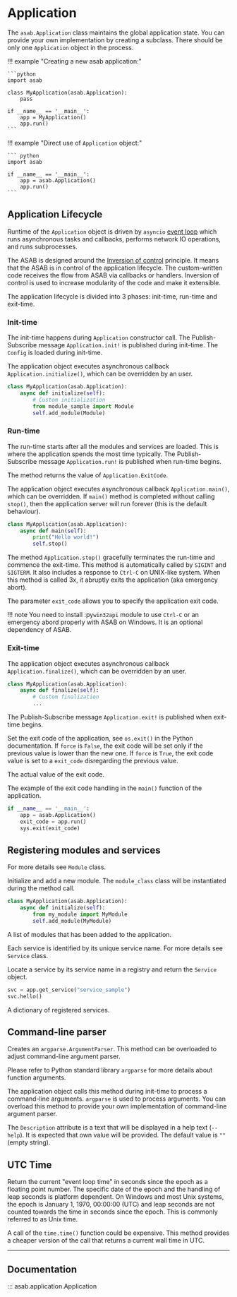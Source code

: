 # Application

The `asab.Application` class maintains the global application state. You can provide your own implementation by
creating a subclass. There should be only one `Application` object in the process.

!!! example "Creating a new asab application:"

    ```python
    import asab

    class MyApplication(asab.Application):
        pass

    if __name__ == '__main__':
        app = MyApplication()
        app.run()
    ```

!!! example "Direct use of `Application` object:"

    ``` python
    import asab

    if __name__ == '__main__':
        app = asab.Application()
        app.run()
    ```


## Application Lifecycle

Runtime of the `Application` object is driven by `asyncio` [event loop](https://docs.python.org/3/library/asyncio-eventloop.html) which runs asynchronous tasks and callbacks, performs network IO operations, and runs subprocesses.

The ASAB is designed around the [Inversion of
control](https://en.wikipedia.org/wiki/Inversion_of_control) principle.
It means that the ASAB is in control of the application lifecycle. The
custom-written code receives the flow from ASAB via callbacks or
handlers. Inversion of control is used to increase modularity of the
code and make it extensible.

The application lifecycle is divided into 3 phases: init-time, run-time
and exit-time.

### Init-time

The init-time happens during `Application` constructor call. 
The Publish-Subscribe message `Application.init!` is published during init-time.
The `Config` is loaded during init-time.

The application object executes asynchronous callback `Application.initialize()`, which can be overridden by an user.

``` python
class MyApplication(asab.Application):
    async def initialize(self):
        # Custom initialization
        from module_sample import Module
        self.add_module(Module)
```

### Run-time

The run-time starts after all the modules and services are loaded. This is where the application spends the most time typically.
The Publish-Subscribe message `Application.run!` is published when run-time begins.

The method returns the value of `Application.ExitCode`.

The application object executes asynchronous callback
`Application.main()`, which can be overridden. If `main()` method is
completed without calling `stop()`, then the application server will run
forever (this is the default behaviour).

``` python
class MyApplication(asab.Application):
    async def main(self):
        print("Hello world!")
        self.stop()
```

The method `Application.stop()` gracefully terminates the run-time and
commence the exit-time. This method is automatically called by `SIGINT`
and `SIGTERM`. It also includes a response to `Ctrl-C` on UNIX-like
system. When this method is called 3x, it abruptly exits the application
(aka emergency abort).

The parameter `exit_code` allows you to specify the application exit
code.

!!! note
    You need to install :py`win32api`
    module to use `Ctrl-C` or an emergency abord properly with ASAB on
    Windows. It is an optional dependency of ASAB.

### Exit-time

The application object executes asynchronous callback
`Application.finalize()`, which can be overridden by an user.

``` python
class MyApplication(asab.Application):
    async def finalize(self):
        # Custom finalization
        ...
```

The Publish-Subscribe message `Application.exit!` is published when exit-time begins.

Set the exit code of the application, see `os.exit()` in the Python
documentation. If `force` is `False`, the exit code will be set only if
the previous value is lower than the new one. If `force` is `True`, the
exit code value is set to a `exit_code` disregarding the previous value.

The actual value of the exit code.

The example of the exit code handling in the `main()` function of the
application.

```python
if __name__ == '__main__':
    app = asab.Application()
    exit_code = app.run()
    sys.exit(exit_code)
```

## Registering modules and services


For more details see `Module` class.

Initialize and add a new module. The `module_class` class will be
instantiated during the method call.

``` python
class MyApplication(asab.Application):
    async def initialize(self):
        from my_module import MyModule
        self.add_module(MyModule)
```

A list of modules that has been added to the application.


Each service is identified by its unique service name. For more details
see `Service` class.

Locate a service by its service name in a registry and return the
`Service` object.

``` python
svc = app.get_service("service_sample")
svc.hello()
```

A dictionary of registered services.

## Command-line parser

Creates an `argparse.ArgumentParser`. This method can be overloaded to
adjust command-line argument parser.

Please refer to Python standard library `argparse` for more details
about function arguments.

The application object calls this method during init-time to process a
command-line arguments. `argparse` is
used to process arguments. You can overload this method to provide your
own implementation of command-line argument parser.

The `Description` attribute is a text
that will be displayed in a help text (`--help`). It is expected that
own value will be provided. The default value is `""` (empty string).

## UTC Time

Return the current \"event loop time\" in seconds since the epoch as a
floating point number. The specific date of the epoch and the handling
of leap seconds is platform dependent. On Windows and most Unix systems,
the epoch is January 1, 1970, 00:00:00 (UTC) and leap seconds are not
counted towards the time in seconds since the epoch. This is commonly
referred to as Unix time.

A call of the `time.time()` function could be expensive. This method
provides a cheaper version of the call that returns a current wall time
in UTC.

---
## Documentation

::: asab.application.Application